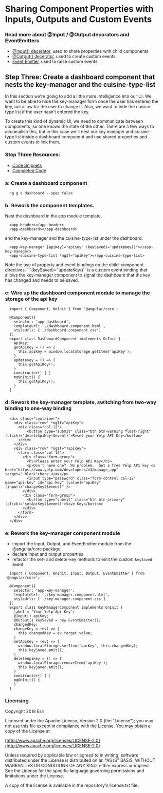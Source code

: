 # Sharing Component Properties with Inputs, Outputs and Custom Events

### Read more about @Input / @Output decorators and EventEmitters
* [@Input() decerator](https://angular.io/api/core/Input), used to share properties with child components
* [@Output() decerator](https://angular.io/api/core/Output), used to create custom events
* [Event Emitter](https://angular.io/api/core/EventEmitter), used to raise custom events

## Step Three: Create a dashboard component that nests the key-manager and the cuisine-type-list

In this section we're going to add a little more intelligence into our UI.  We want to be able to hide the key-manager form once the user 
has entered the key, but allow for the user to change it.  Also, we want to hide the cuisine type list if the user hasn't entered the key.
  
To create this kind of dynamic UI, we need to communicate between components, so one knows the state of the other.
There are a few ways to accomplish this, but in this case we'll nest our key manager and cuisine-type list inside a dashboard component and use shared properties 
and custom events to link them.  

### Step Three Resources:
* [Code Snippets](https://github.com/sean-olson-e/Rapid-Application-Development-using-Angular-CLI/tree/master/project_apps/3-sharing-properties-using-custom-events/src/snippets)
* [Completed Code](https://github.com/sean-olson-e/Rapid-Application-Development-using-Angular-CLI/tree/master/project_apps/4-creating-services/src/app)


### a: Create a dashboard component

```
  ng g c dashboard --spec false
```

### b: Rework the component templates.
Nest the dashboard in the app module template,

```
  <app-header></app-header>
  <app-dashboard></app-dashboard>
``` 

and the key-manager and the cuisine-type-list under the dashboard.
```
  <app-key-manager [apiKey]="apiKey" (keySaved)="updateKey()"></app-key-manager>
  <app-cuisine-type-list *ngIf="apiKey"></app-cuisine-type-list>
```

Note the use of property and event bindings on the child-component directives. ```(keySaved)="updateKey()`` is a custom event binding
that allows the key-manager component to signal the dashboard that the key has changed and needs to be saved.

### c: Wire up the dashboard component module to manage the storage of the api key

```
  import { Component, OnInit } from '@angular/core';
  
  @Component({
    selector: 'app-dashboard',
    templateUrl: './dashboard.component.html',
    styleUrls: ['./dashboard.component.css']
  })
  export class DashboardComponent implements OnInit {
    apiKey;
    getApiKey = () => {
      this.apiKey = window.localStorage.getItem('apiKey');
    }
    updateKey = () => {
      this.getApiKey();
    }
    constructor() { }
    ngOnInit() {
      this.getApiKey();
    }
  }
``` 

### d: Rework the key-manager template, switching from two-way binding to one-way binding
```
  <div class="container">
    <div class="row" *ngIf="apiKey">
      <div class="col-12">
          <button type="submit" class="btn btn-warning float-right" (click)='deleteApiKey($event)'>Reset your Yelp API Key</button>
      </div>
    </div>
    <div class="row" *ngIf="!apiKey">
      <form class="col-12">
        <div class="form-group">
          <h5>Please enter your Yelp API Key</h5>
          <p>Don't have one?  No problem.  Get a free Yelp API key <a href="https://www.yelp.com/developers/v3/manage_app" target="_blank">here.</a></p>
          <input type="password" class="form-control col-12" name="api-key" id="api-key" [value]="apiKey" (input)="changeKey($event)" />
        </div>
        <div class="form-group">
          <button type="submit" class="btn btn-primary" (click)='setApiKey($event)'>Save Key</button>
        </div>
      </form>
    </div>
  </div>
```
### e: Rework the key-manager component module
* import the Input, Output, and EventEmitter module from the @angular/core package
* declare input and output properties
* refactor the set- and delete-key methods to emit the custom ```keySaved``` event 

```
  import { Component, OnInit, Input, Output, EventEmitter } from '@angular/core';
  
  @Component({
    selector: 'app-key-manager',
    templateUrl: './key-manager.component.html',
    styleUrls: ['./key-manager.component.css']
  })
  export class KeyManagerComponent implements OnInit {
    label = 'Your Yelp Api Key';
    @Input() apiKey;
    @Output() keySaved = new EventEmitter();
    changedKey;
    changeKey = (ev) => {
      this.changedKey = ev.target.value;
    }
    setApiKey = (ev) => {
      window.localStorage.setItem('apiKey', this.changedKey);
      this.keySaved.emit();
    }
    deleteApiKey = () => {
      window.localStorage.removeItem('apiKey');
      this.keySaved.emit();
    }
    constructor() { }
    ngOnInit() {
    }
  }
``` 


### Licensing

Copyright 2018 Esri

Licensed under the Apache License, Version 2.0 (the "License"); you may not use this file except in compliance with the License. You may obtain a copy of the License at

[http://www.apache.org/licenses/LICENSE-2.0](http://www.apache.org/licenses/LICENSE-2.0)

Unless required by applicable law or agreed to in writing, software distributed under the License is distributed on an "AS IS" BASIS, WITHOUT WARRANTIES OR CONDITIONS OF ANY KIND, either express or implied. See the License for the specific language governing permissions and limitations under the License.

A copy of the license is available in the repository's license.txt file.
